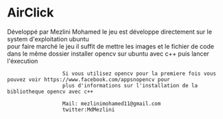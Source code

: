 # AirClick
 Développé par Mezlini Mohamed 
                      le jeu est développe directement sur le system d'exploitation ubuntu                       
                      pour faire marché le jeu il suffit de mettre les images et le fichier de code dans le même dossier 
                      installer opencv sur ubuntu avec c++
                      puis lancer l'éxecution
                      
                      Si vous utilisez opencv pour la premiere fois vous pouvez voir https://www.facebook.com/appsnopencv pour 
                      plus d'informations sur l'installation de la bibliotheque opencv avec c++
                      
                      Mail: mezlinimohamed11@gmail.com
                      twitter:MdMezlini
                              
